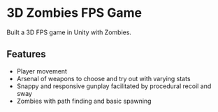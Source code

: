 # 3D Zombies FPS Game

Built a 3D FPS game in Unity with Zombies.

## Features
- Player movement
- Arsenal of weapons to choose and try out with varying stats
- Snappy and responsive gunplay facilitated by procedural recoil and sway 
- Zombies with path finding and basic spawning
